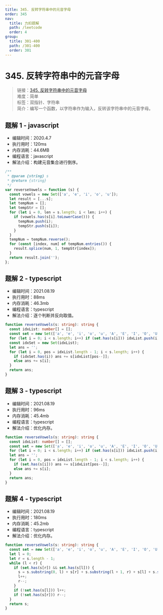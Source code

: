 ```yaml
---
title: 345. 反转字符串中的元音字母
order: 345
nav:
  title: 力扣题解
  path: /leetcode
  order: 4
group:
  title: 301-400
  path: /301-400
  order: 301
---
```


# 345. 反转字符串中的元音字母

> 链接：[345. 反转字符串中的元音字母](https://leetcode-cn.com/problems/reverse-vowels-of-a-string/)  
> 难度：简单  
> 标签：双指针、字符串  
> 简介：编写一个函数，以字符串作为输入，反转该字符串中的元音字母。

## 题解 1 - javascript

- 编辑时间：2020.4.7
- 执行用时：120ms
- 内存消耗：44.6MB
- 编程语言：javascript
- 解法介绍：构建元音集合进行倒序。

```javascript
/**
 * @param {string} s
 * @return {string}
 */
var reverseVowels = function (s) {
  const vowels = new Set(['a', 'e', 'i', 'o', 'u']);
  let result = [...s];
  let tempNum = [];
  let tempStr = [];
  for (let i = 0, len = s.length; i < len; i++) {
    if (vowels.has(s[i].toLowerCase())) {
      tempNum.push(i);
      tempStr.push(s[i]);
    }
  }
  tempNum = tempNum.reverse();
  for (const [index, num] of tempNum.entries()) {
    result.splice(num, 1, tempStr[index]);
  }
  return result.join('');
};
```

## 题解 2 - typescript

- 编辑时间：2021.08.19
- 执行用时：88ms
- 内存消耗：46.3mb
- 编程语言：typescript
- 解法介绍：逐个判断并反向取值。

```typescript
function reverseVowels(s: string): string {
  const idxList: number[] = [];
  const set = new Set(['a', 'e', 'i', 'o', 'u', 'A', 'E', 'I', 'O', 'U']);
  for (let i = 0; i < s.length; i++) if (set.has(s[i])) idxList.push(i);
  const idxSet = new Set(idxList);
  let ans = '';
  for (let i = 0, pos = idxList.length - 1; i < s.length; i++) {
    if (idxSet.has(i)) ans += s[idxList[pos--]];
    else ans += s[i];
  }
  return ans;
}
```

## 题解 3 - typescript

- 编辑时间：2021.08.19
- 执行用时：96ms
- 内存消耗：45.4mb
- 编程语言：typescript
- 解法介绍：优化内存。

```typescript
function reverseVowels(s: string): string {
  const idxList: number[] = [];
  const set = new Set(['a', 'e', 'i', 'o', 'u', 'A', 'E', 'I', 'O', 'U']);
  for (let i = 0; i < s.length; i++) if (set.has(s[i])) idxList.push(i);
  let ans = '';
  for (let i = 0, pos = idxList.length - 1; i < s.length; i++) {
    if (set.has(s[i])) ans += s[idxList[pos--]];
    else ans += s[i];
  }
  return ans;
}
```

## 题解 4 - typescript

- 编辑时间：2021.08.19
- 执行用时：180ms
- 内存消耗：45.2mb
- 编程语言：typescript
- 解法介绍：优化内存。

```typescript
function reverseVowels(s: string): string {
  const set = new Set(['a', 'e', 'i', 'o', 'u', 'A', 'E', 'I', 'O', 'U']);
  let l = 0;
  let r = s.length - 1;
  while (l < r) {
    if (set.has(s[r]) && set.has(s[l])) {
      s = s.substring(0, l) + s[r] + s.substring(l + 1, r) + s[l] + s.substring(r + 1);
      l++;
      r--;
    }
    if (!set.has(s[l])) l++;
    if (!set.has(s[r])) r--;
  }
  return s;
}
```
